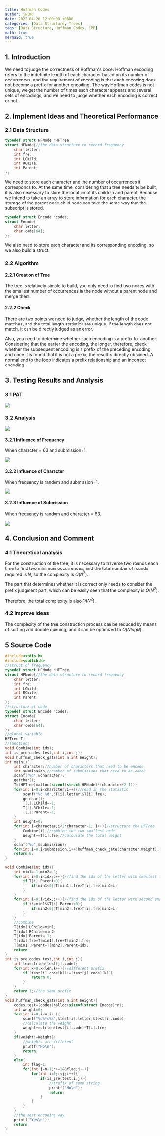 ```yaml
---
title: Huffman Codes
author: jwimd
date: 2022-04-20 12:00:00 +0800
categories: [Data Structure, Trees]
tags: [Data Structure, Huffman Codes, CPP]
math: true
mermaid: true
---
```


## 1. Introduction

We need to judge the correctness of Hoffman's code. Hoffman encoding refers to the indefinite length of each character based on its number of occurrences, and the requirement of encoding is that each encoding does not become a prefix for another encoding. The way Hoffman codes is not unique, we get the number of times each character appears and several sets of encodings, and we need to judge whether each encoding is correct or not. 

## 2. Implement Ideas and Theoretical Performance

### 2.1 Data Structure

```c
typedef struct HFNode *HFTree;
struct HFNode{//the data structure to record frequency
    char letter;
    int fre;
    int LChild;
    int RChile;
    int Parent;
};
```

We need to store each character and the number of occurrences it corresponds to. At the same time, considering that a tree needs to be built, it is also necessary to store the location of its children and parent. Because we intend to take an array to store information for each character, the storage of the parent node child node can take the same way that the subscript is stored.

```c
typedef struct Encode *codes;
struct Encode{
    char letter;
    char code[64];
};
```

We also need to store each character and its corresponding encoding, so we also build a struct.

### 2.2 Algorithm

#### 2.2.1 Creation of Tree

The tree is relatively simple to build, you only need to find two nodes with the smallest number of occurrences in the node without a parent node and merge them.

#### 2.2.2 Check

There are two points we need to judge, whether the length of the code matches, and the total length statistics are unique. If the length does not match, it can be directly judged as an error.

Also, you need to determine whether each encoding is a prefix for another. Considering that the earlier the encoding, the longer, therefore, check whether the subsequent encoding is a prefix of the preceding encoding, and once it is found that it is not a prefix, the result is directly obtained. A normal end to the loop indicates a prefix relationship and an incorrect encoding.

## 3. Testing Results and Analysis

### 3.1 PAT

![](../assets/img/pictures/2022-04-20-Huffman_Codes/1.png)

### 3.2  Analysis

![](../assets/img/pictures/2022-04-20-Huffman_Codes/0.png)

#### 3.2.1 Influence of Frequency

When character = 63 and submission=1. 

![](../assets/img/pictures/2022-04-20-Huffman_Codes/2.png)

#### 3.2.2 Influence of Character

When frequency is random and submission=1.

![](../assets/img/pictures/2022-04-20-Huffman_Codes/3.png)

#### 3.2.3 Influence of Submission

When frequency is random and character = 63.

![](../assets/img/pictures/2022-04-20-Huffman_Codes/4.png)

## 4. Conclusion and Comment

### 4.1 Theoretical analysis

For the construction of the tree, it is necessary to traverse two rounds each time to find two minimum occurrences, and the total number of rounds required is $N$, so the complexity is $O(N^2)$.

The part that determines whether it is correct only needs to consider the prefix judgment part, which can be easily seen that the complexity is $O(N^2)$.

Therefore, the total complexity is also $O(N^2)$.

### 4.2 Improve ideas

The complexity of the tree construction process can be reduced by means of sorting and double queuing, and it can be optimized to $O(NlogN)$.

## 5 Source Code

```c++
#include<stdio.h>
#include<stdlib.h>
//struct of frequency
typedef struct HFNode *HFTree;
struct HFNode{//the data structure to record frequency
    char letter;
    int fre;
    int LChild;
    int RChile;
    int Parent;
};
//structure of code
typedef struct Encode *codes;
struct Encode{
    char letter;
    char code[64];
};
//global variable
HFTree T;
//functions
void Combine(int idx);
int is_pre(codes test,int i,int j);
void huffman_check_gate(int n,int Weight);
int main(){
    int character;//number of characters that need to be encode
    int submission;//number of submissions that need to be check
    scanf("%d",&character);
    getchar();
    T=(HFTree)malloc(sizeof(struct HFNode)*(character*2-1));
    for(int i=0;i<character;i++){//read in the statistic
        scanf("%c %d",&T[i].letter,&T[i].fre);
        getchar();
        T[i].LChild=-1;
        T[i].RChile=-1;
        T[i].Parent=-1;
    }
    int Weight=0;
    for(int i=character;i<2*character-1; i++){//structure the HFTree 
        Combine(i);//combine the two smallest node
        Weight+=T[i].fre;//calculate the total weight
    }
    scanf("%d",&submission);
    for(int i=0;i<submission;i++)huffman_check_gate(character,Weight);
    return 0;
}

void Combine(int idx){
    int min1=-1,min2=-1;
    for(int i=0;i<idx;i++){//find the idx of the letter with smallest frequency
        if(T[i].Parent<0){
            if(min1<0||T[min1].fre>T[i].fre)min1=i;
        }
    }
    for(int i=0;i<idx;i++){//find the idx of the letter with second smallest frequency
        if(i!=min1&&T[i].Parent<0){
            if(min2<0||T[min2].fre>T[i].fre)min2=i;
        }
    }
    //combine
    T[idx].LChild=min1;
    T[idx].RChile=min2;
    T[idx].Parent=-1;
    T[idx].fre=T[min1].fre+T[min2].fre;
    T[min1].Parent=T[min2].Parent=idx;
    return;
}
int is_pre(codes test,int i,int j){
    int len=strlen(test[j].code);
    for(int k=0;k<len;k++){//different prefix
        if((test[i].code[k])!=(test[j].code)[k]){
            return 0;
        }
    }
    return 1;//the same prefix
}
void huffman_check_gate(int n,int Weight){
    codes test=(codes)malloc(sizeof(struct Encode)*n);
    int weight=0;
    for(int i=0;i<n;i++){
        scanf("%c%*c%s",&test[i].letter,&test[i].code);
        //calculate the weight
        weight+=strlen(test[i].code)*T[i].fre;
    }
    if(weight!=Weight){
        //weights are different
        printf("No\n");
        return;
    }
    else{
        int flag=1;
        for(int j=n-1;j>=1&&flag;j--){
            for(int i=0;i<j;i++){
                if(is_pre(test,i,j)){
                    //prefix of some string
                    printf("No\n");
                    return;
                }
            }
        }
    }
    //the best encoding way
    printf("Yes\n");
    return;
}
```

